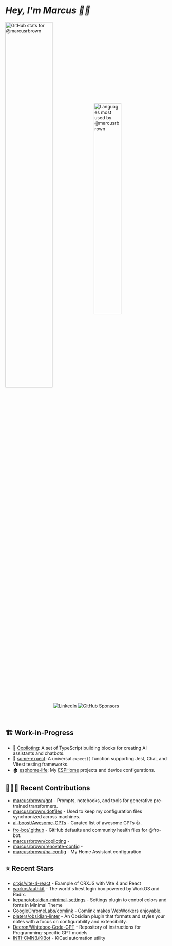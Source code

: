 # <em>Hey, I'm Marcus <span title="✌🏽 & ❤️">👋🏽</span></em>

<img align='center' width='54%' alt='GitHub stats for @marcusrbrown' src='https://github-readme-stats.vercel.app/api?username=marcusrbrown&show_icons=true&theme=dark&include_all_commits=true&count_private=true'>
<img align='center' width='41%' alt='Languages most used by @marcusrbrown' src='https://github-readme-stats.vercel.app/api/top-langs/?username=marcusrbrown&layout=compact&theme=dark&include_all_commits=true&count_private=true'>

<br>
<div align='center'>

[![LinkedIn](https://img.shields.io/badge/LinkedIn-blue?style=for-the-badge&logo=linkedin)][linkedin]
[![GitHub Sponsors](https://img.shields.io/github/sponsors/marcusrbrown?style=for-the-badge&logo=github-sponsors)
][gh-sponsors]

</div>
<br>

[gh-sponsors]: https://github.com/sponsors/marcusrbrown "@marcusrbrown | GitHub Sponsors"
[linkedin]: https://www.linkedin.com/in/marcusrbrown "@marcusrbrown | LinkedIn"

## 🏗️ Work-in-Progress

- 🤖 [Copiloting](https://github.com/marcusrbrown/copiloting): A set of TypeScript building blocks for creating AI assistants and chatbots.
- 🧪 [some-expect](https://github.com/marcusrbrown/some-expect): A universal `expect()` function supporting Jest, Chai, and Vitest testing frameworks.
- 🏠 [esphome-life](https://github.com/marcusrbrown/esphome-life): My [ESPHome](https://esphome.io/) projects and device configurations.

## 👨🏽‍💻 Recent Contributions

- [marcusrbrown/gpt](https://github.com/marcusrbrown/gpt) - Prompts, notebooks, and tools for generative pre-trained transformers.
- [marcusrbrown/.dotfiles](https://github.com/marcusrbrown/.dotfiles) - Used to keep my configuration files synchronized across machines.
- [ai-boost/Awesome-GPTs](https://github.com/ai-boost/Awesome-GPTs) - Curated list of awesome GPTs 👍.
- [fro-bot/.github](https://github.com/fro-bot/.github) - GitHub defaults and community health files for @fro-bot.
- [marcusrbrown/copiloting](https://github.com/marcusrbrown/copiloting) -
- [marcusrbrown/renovate-config](https://github.com/marcusrbrown/renovate-config) -
- [marcusrbrown/ha-config](https://github.com/marcusrbrown/ha-config) - My Home Assistant configuration

## ⭐ Recent Stars

- [crxjs/vite-4-react](https://github.com/crxjs/vite-4-react) - Example of CRXJS with Vite 4 and React
- [workos/authkit](https://github.com/workos/authkit) - The world&#39;s best login box powered by WorkOS and Radix.
- [kepano/obsidian-minimal-settings](https://github.com/kepano/obsidian-minimal-settings) - Settings plugin to control colors and fonts in Minimal Theme
- [GoogleChromeLabs/comlink](https://github.com/GoogleChromeLabs/comlink) - Comlink makes WebWorkers enjoyable.
- [platers/obsidian-linter](https://github.com/platers/obsidian-linter) - An Obsidian plugin that formats and styles your notes with a focus on configurability and extensibility.
- [Decron/Whitebox-Code-GPT](https://github.com/Decron/Whitebox-Code-GPT) - Repository of instructions for Programming-specific GPT models
- [INTI-CMNB/KiBot](https://github.com/INTI-CMNB/KiBot) - KiCad automation utility
